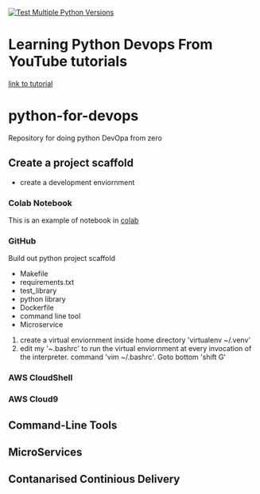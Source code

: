 
[![Test Multiple Python Versions](https://github.com/vishu2222/LearningPythonDevopsFromYouTube/actions/workflows/main.yml/badge.svg)](https://github.com/vishu2222/LearningPythonDevopsFromYouTube/actions/workflows/main.yml)

# Learning Python Devops From YouTube tutorials 

[link to tutorial](https://www.youtube.com/watch?v=kwZNpieUreA&list=PLdfopzFjkPz_6h6WGWRpdXVsB3_7Gx402&index=2)

# python-for-devops
Repository for doing python DevOpa from zero

## Create a project scaffold

* create a development enviornment
### Colab Notebook
This is an example of notebook in [colab](https://colab.research.google.com/drive/1QQuxkAAfA9YcL9IgCyFEnjMo82UAhfEW#scrollTo=jrpVLVkt73wc)
### GitHub
  Build out python project scaffold
  * Makefile
  * requirements.txt
  * test_library
  * python library
  * Dockerfile
  * command line tool
  * Microservice

  1. create a virtual enviornment inside home directory 'virtualenv ~/.venv'
  2. edit my '~.bashrc'  to run the virtual enviornment at every invocation of the interpreter. command 'vim ~/.bashrc'. Goto bottom 'shift G'

### AWS CloudShell 
### AWS Cloud9
## Command-Line Tools

## MicroServices

## Contanarised Continious Delivery

